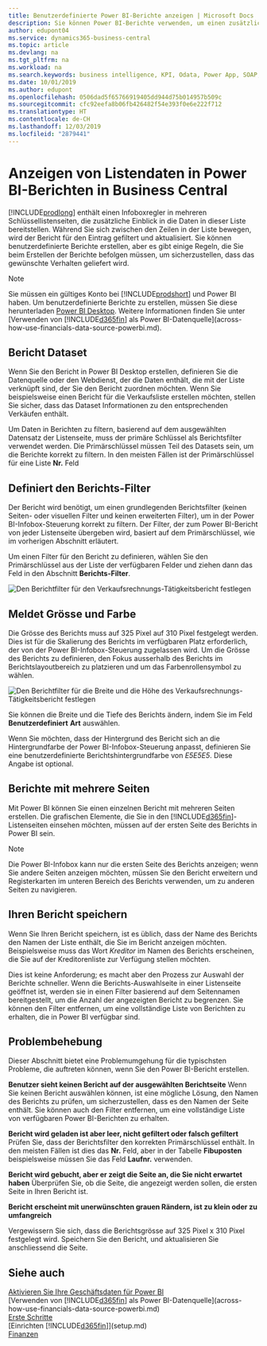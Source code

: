 ```yaml
---
title: Benutzerdefinierte Power BI-Berichte anzeigen | Microsoft Docs
description: Sie können Power BI-Berichte verwenden, um einen zusätzlichen Einblick in Daten in Listen zu gewinnen.
author: edupont04
ms.service: dynamics365-business-central
ms.topic: article
ms.devlang: na
ms.tgt_pltfrm: na
ms.workload: na
ms.search.keywords: business intelligence, KPI, Odata, Power App, SOAP, analysis
ms.date: 10/01/2019
ms.author: edupont
ms.openlocfilehash: 0506dad5f65766919405dd944d75b014957b509c
ms.sourcegitcommit: cfc92eefa8b06fb426482f54e393f0e6e222f712
ms.translationtype: HT
ms.contentlocale: de-CH
ms.lasthandoff: 12/03/2019
ms.locfileid: "2879441"
---
```

# <a name="viewing-list-data-in-power-bi-reports-in-business-central"></a>Anzeigen von Listendaten in Power BI-Berichten in Business Central

[!INCLUDE[prodlong](includes/prodlong.md)] enthält einen Infoboxregler in mehreren Schlüssellistenseiten, die zusätzliche Einblick in die Daten in dieser Liste bereitstellen. Während Sie sich zwischen den Zeilen in der Liste bewegen, wird der Bericht für den Eintrag gefiltert und aktualisiert. Sie können benutzerdefinierte Berichte erstellen, aber es gibt einige Regeln, die Sie beim Erstellen der Berichte befolgen müssen, um sicherzustellen, dass das gewünschte Verhalten geliefert wird.  

> [!NOTE]  
> Sie müssen ein gültiges Konto bei [!INCLUDE[prodshort](includes/prodshort.md)] und Power BI haben. Um benutzerdefinierte Berichte zu erstellen, müssen Sie diese herunterladen [Power BI Desktop](https://powerbi.microsoft.com/desktop/). Weitere Informationen finden Sie unter [Verwenden von [!INCLUDE[d365fin](includes/d365fin_md.md)] als Power BI-Datenquelle](across-how-use-financials-data-source-powerbi.md).  

## <a name="report-data-set"></a>Bericht Dataset
Wenn Sie den Bericht in Power BI Desktop erstellen, definieren Sie die Datenquelle oder den Webdienst, der die Daten enthält, die mit der Liste verknüpft sind, der Sie den Bericht zuordnen möchten. Wenn Sie beispielsweise einen Bericht für die Verkaufsliste erstellen möchten, stellen Sie sicher, dass das Dataset Informationen zu den entsprechenden Verkäufen enthält.  

Um Daten in Berichten zu filtern, basierend auf dem ausgewählten Datensatz der Listenseite, muss der primäre Schlüssel als Berichtsfilter verwendet werden. Die Primärschlüssel müssen Teil des Datasets sein, um die Berichte korrekt zu filtern. In den meisten Fällen ist der Primärschlüssel für eine Liste **Nr.** Feld  

## <a name="defining-the-report-filter"></a>Definiert den Berichts-Filter
Der Bericht wird benötigt, um einen grundlegenden Berichtsfilter (keinen Seiten- oder visuellen Filter und keinen erweiterten Filter), um in der Power BI-Infobox-Steuerung korrekt zu filtern. Der Filter, der zum Power BI-Bericht von jeder Listenseite übergeben wird, basiert auf dem Primärschlüssel, wie im vorherigen Abschnitt erläutert.  

Um einen Filter für den Bericht zu definieren, wählen Sie den Primärschlüssel aus der Liste der verfügbaren Felder und ziehen dann das Feld in den Abschnitt **Berichts-Filter**.  

![Den Berichtfilter für den Verkaufsrechnungs-Tätigkeitsbericht festlegen](./media/across-how-use-powerbi-reports-factbox/financials-powerbi-report-filter.png)

## <a name="report-size-and-color"></a>Meldet Grösse und Farbe
Die Grösse des Berichts muss auf 325 Pixel auf 310 Pixel festgelegt werden. Dies ist für die Skalierung des Berichts im verfügbaren Platz erforderlich, der von der Power BI-Infobox-Steuerung zugelassen wird. Um die Grösse des Berichts zu definieren, den Fokus ausserhalb des Berichts im Berichtslayoutbereich zu platzieren und um das Farbenrollensymbol zu wählen.

![Den Berichtfilter für die Breite und die Höhe des Verkaufsrechnungs-Tätigkeitsbericht festlegen](./media/across-how-use-powerbi-reports-factbox/financials-powerbi-report-sizing.png)

Sie können die Breite und die Tiefe des Berichts ändern, indem Sie im Feld **Benutzerdefiniert** **Art** auswählen.

Wenn Sie möchten, dass der Hintergrund des Bericht sich an die Hintergrundfarbe der Power BI-Infobox-Steuerung anpasst, definieren Sie eine benutzerdefinierte Berichtshintergrundfarbe von *E5E5E5*. Diese Angabe ist optional.  

## <a name="reports-with-multiple-pages"></a>Berichte mit mehrere Seiten
Mit Power BI können Sie einen einzelnen Bericht mit mehreren Seiten erstellen. Die grafischen Elemente, die Sie in den [!INCLUDE[d365fin](includes/d365fin_md.md)]-Listenseiten einsehen möchten, müssen auf der ersten Seite des Berichts in Power BI sein.  

> [!NOTE]  
> Die Power BI-Infobox kann nur die ersten Seite des Berichts anzeigen; wenn Sie andere Seiten anzeigen möchten, müssen Sie den Bericht erweitern und Registerkarten im unteren Bereich des Berichts verwenden, um zu anderen Seiten zu navigieren.  

## <a name="saving-your-report"></a>Ihren Bericht speichern

Wenn Sie Ihren Bericht speichern, ist es üblich, dass der Name des Berichts den Namen der Liste enthält, die Sie im Bericht anzeigen möchten. Beispielsweise muss das Wort *Kreditor* im Namen des Berichts erscheinen, die Sie auf der Kreditorenliste zur Verfügung stellen möchten.  

Dies ist keine Anforderung; es macht aber den Prozess zur Auswahl der Berichte schneller. Wenn die Berichts-Auswahlseite in einer Listenseite geöffnet ist, werden sie in einen Filter basierend auf dem Seitennamen bereitgestellt, um die Anzahl der angezeigten Bericht zu begrenzen.  Sie können den Filter entfernen, um eine vollständige Liste von Berichten zu erhalten, die in Power BI verfügbar sind.  

## <a name="troubleshooting"></a>Problembehebung
Dieser Abschnitt bietet eine Problemumgehung für die typischsten Probleme, die auftreten können, wenn Sie den Power BI-Bericht erstellen.  

**Benutzer sieht keinen Bericht auf der ausgewählten Berichtseite** Wenn Sie keinen Bericht auswählen können, ist eine mögliche Lösung, den Namen des Berichts zu prüfen, um sicherzustellen, dass es den Namen der Seite enthält. Sie können auch den Filter entfernen, um eine vollständige Liste von verfügbaren Power BI-Berichten zu erhalten.  

**Bericht wird geladen ist aber leer, nicht gefiltert oder falsch gefiltert** Prüfen Sie, dass der Berichtsfilter den korrekten Primärschlüssel enthält. In den meisten Fällen ist dies das **Nr.** Feld, aber in der Tabelle **Fibuposten** beispielsweise müssen Sie das Feld **Laufnr.** verwenden.

**Bericht wird gebucht, aber er zeigt die Seite an, die Sie nicht erwartet haben** Überprüfen Sie, ob die Seite, die angezeigt werden sollen, die ersten Seite in Ihren Bericht ist.  

**Bericht erscheint mit unerwünschten grauen Rändern, ist zu klein oder zu umfangreich**

Vergewissern Sie sich, dass die Berichtsgrösse auf 325 Pixel x 310 Pixel festgelegt wird. Speichern Sie den Bericht, und aktualisieren Sie anschliessend die Seite.  

## <a name="see-also"></a>Siehe auch

[Aktivieren Sie Ihre Geschäftsdaten für Power BI](admin-powerbi.md)  
[Verwenden von [!INCLUDE[d365fin](includes/d365fin_md.md)] als Power BI-Datenquelle](across-how-use-financials-data-source-powerbi.md)  
[Erste Schritte](product-get-started.md)  
[Einrichten [!INCLUDE[d365fin](includes/d365fin_md.md)]](setup.md)  
[Finanzen](finance.md)  
